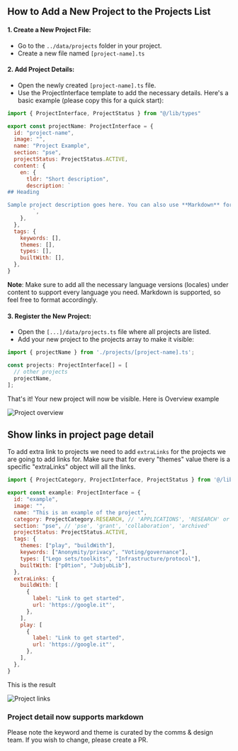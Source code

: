 ## How to Add a New Project to the Projects List

#### 1. Create a New Project File:

- Go to the `../data/projects` folder in your project.
- Create a new file named `[project-name].ts`

#### 2. Add Project Details:

- Open the newly created `[project-name].ts` file.
- Use the ProjectInterface template to add the necessary details. Here's a basic example (please copy this for a quick start):

```js
import { ProjectInterface, ProjectStatus } from "@/lib/types"

export const projectName: ProjectInterface = {
  id: "project-name",
  image: "",
  name: "Project Example",
  section: "pse",
  projectStatus: ProjectStatus.ACTIVE,
  content: {
    en: {
      tldr: "Short description",
      description: `
## Heading

Sample project description goes here. You can also use **Markdown** for formatting.
        `,
    },
  },
  tags: {
    keywords: [],
    themes: [],
    types: [],
    builtWith: [],
  },
}
```

**Note**: Make sure to add all the necessary language versions (locales) under content to support every language you need. Markdown is supported, so feel free to format accordingly.

#### 3. Register the New Project:

- Open the `[...]/data/projects.ts` file where all projects are listed.
- Add your new project to the projects array to make it visible:

```js
import { projectName } from './projects/[project-name].ts';

const projects: ProjectInterface[] = [
  // other projects
  projectName,
];
```

That's it! Your new project will now be visible. Here is Overview example

![Project overview](/public/project/example-project-badge.jpg)

## Show links in project page detail

To add extra link to projects we need to add `extraLinks` for the projects we are going to add links for.
Make sure that for every "themes" value there is a specific "extraLinks" object will all the links.

```js
import { ProjectCategory, ProjectInterface, ProjectStatus } from '@/lib/types'

export const example: ProjectInterface = {
  id: "example",
  image: "",
  name: "This is an example of the project",
  category: ProjectCategory.RESEARCH, // 'APPLICATIONS', 'RESEARCH' or  'DEVTOOLS'
  section: "pse", // 'pse', 'grant', 'collaboration', 'archived'
  projectStatus: ProjectStatus.ACTIVE,
  tags: {
    themes: ["play", "buildWith"],
    keywords: ["Anonymity/privacy", "Voting/governance"],
    types: ["Lego sets/toolkits", "Infrastructure/protocol"],
    builtWith: ["p0tion", "JubjubLib"],
  },
  extraLinks: {
    buildWith: [
      {
        label: "Link to get started",
        url: 'https://google.it"',
      },
    ],
    play: [
      {
        label: "Link to get started",
        url: 'https://google.it"',
      },
    ],
  },
}
```

This is the result

![Project links](/public/project/example-project-detail.jpg)

### Project detail now supports markdown

Please note the keyword and theme is curated by the comms & design team. If you wish to change, please create a PR.
